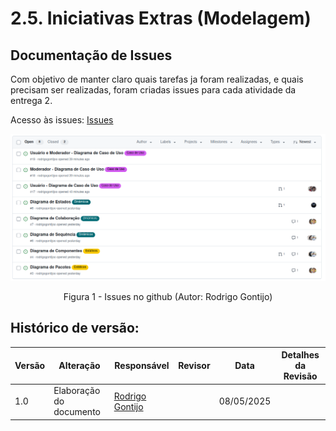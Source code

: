 # 2.5. Iniciativas Extras (Modelagem)

## Documentação de Issues

Com objetivo de manter claro quais tarefas ja foram realizadas, e quais precisam ser realizadas, foram criadas issues para cada atividade da entrega 2.

Acesso às issues: [Issues](https://github.com/UnBArqDsw2025-1-Turma02/2025.1-T02_G5_BackSeat_Entrega_02/issues)


![](../Imagens/issues2.png)

<center>

Figura 1 - Issues no github (Autor: Rodrigo Gontijo)

</center>

## Histórico de versão:

| Versão | Alteração                  | Responsável     | Revisor | Data       | Detalhes da Revisão |
| -      | -                          | -               | -       | -          | -                   |
| 1.0    | Elaboração do documento | [Rodrigo Gontijo](https://github.com/rodrigogontijoo)| | 08/05/2025 | |
